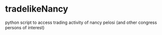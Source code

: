 # tradelikeNancy
python script to access trading activity of nancy pelosi (and other congress persons of interest)
